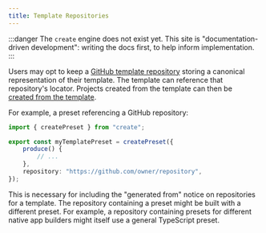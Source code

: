```yaml
---
title: Template Repositories
---
```


:::danger
The `create` engine does not exist yet.
This site is "documentation-driven development": writing the docs first, to help inform implementation.
:::

Users may opt to keep a [GitHub template repository](https://docs.github.com/en/repositories/creating-and-managing-repositories/creating-a-template-repository) storing a canonical representation of their template.
The template can reference that repository's locator.
Projects created from the template can then be [created from the template](https://docs.github.com/en/repositories/creating-and-managing-repositories/creating-a-repository-from-a-template).

For example, a preset referencing a GitHub repository:

```ts
import { createPreset } from "create";

export const myTemplatePreset = createPreset({
	produce() {
		// ...
	},
	repository: "https://github.com/owner/repository",
});
```

This is necessary for including the "generated from" notice on repositories for a template.
The repository containing a preset might be built with a different preset.
For example, a repository containing presets for different native app builders might itself use a general TypeScript preset.
